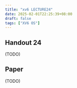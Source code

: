```yaml
---
title: "xv6 LECTURE24"
date: 2025-02-01T22:25:39+08:00
draft: false
tags: ["XV6 OS"]
---
```


## Handout 24

(TODO)

## Paper

(TODO)